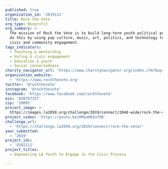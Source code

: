 ```yaml
---
published: true
organization_id: '2019111'
title: Rock the Vote
org_type: Nonprofit
org_summary: >-
  The mission of Rock the Vote is to build long-term youth political power. We
  do this by using pop culture, music, art, politics, and technology to promote
  civic and community engagement.
tags_indicators:
  - Teaching & mentorship
  - Voting & civic engagement
  - Education & youth
  - Social connectedness
charity_navigator_url: 'https://www.charitynavigator.org/index.cfm?bay=search.profile&ein=020767157'
organization_website:
  - 'https://www.rockthevote.org'
twitter: '@rockthevote'
instagram: '@rockthevote'
facebook: 'https://www.facebook.com/rockthevote'
ein: '020767157'
zip: '20005'
project_image: >-
  https://images.la2050.org/challenge/2019/connect/2048-wide/rock-the-vote.jpg
project_video: 'https://youtu.be/HMaaH6Suf98'
challenge_url:
  - 'https://challenge.la2050.org/2019/connect/rock-the-vote/'
year_submitted:
  - '2019'
project_ids:
  - '9102111'
project_titles:
  - Empowering LA Youth to Engage in the Civic Process

---
```

